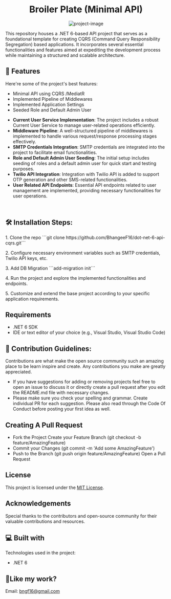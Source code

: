 <h1 align="center" id="title">Broiler Plate (Minimal API)</h1>

<p align="center"><img src="https://socialify.git.ci/BhangeeF16/dot-net-6-api-cqrs/image?description=1&amp;descriptionEditable=Base%20Structure%20of%20.NET%206%20Minimal%20API%20&amp;font=Jost&amp;forks=1&amp;issues=1&amp;language=1&amp;name=1&amp;owner=1&amp;pattern=Brick%20Wall&amp;pulls=1&amp;stargazers=1&amp;theme=Auto" alt="project-image"></p>

<p id="description">This repository houses a .NET 6-based API project that serves as a foundational template for creating CQRS (Command Query Responsibility Segregation) based applications. It incorporates several essential functionalities and features aimed at expediting the development process while maintaining a structured and scalable architecture.</p>

  
  
<h2>🧐 Features</h2>

Here're some of the project's best features:

*   Minimal API using CQRS /MediatR
*   Implemented Pipeline of Middlewares
*   Implemented Application Settings
*   Seeded Role and Default Admin User
- **Current User Service Implementation**: The project includes a robust Current User Service to manage user-related operations efficiently.
- **Middleware Pipeline**: A well-structured pipeline of middlewares is implemented to handle various request/response processing stages effectively.
- **SMTP Credentials Integration**: SMTP credentials are integrated into the project to facilitate email functionalities.
- **Role and Default Admin User Seeding**: The initial setup includes seeding of roles and a default admin user for quick start and testing purposes.
- **Twilio API Integration**: Integration with Twilio API is added to support OTP generation and other SMS-related functionalities.
- **User Related API Endpoints**: Essential API endpoints related to user management are implemented, providing necessary functionalities for user operations.

</br><h2>🛠️ Installation Steps:</h2>

<p>1. Clone the repo ```git clone https://github.com/BhangeeF16/dot-net-6-api-cqrs.git``` </p>

<p>2. Configure necessary environment variables such as SMTP credentials, Twilio API keys, etc.</p>

<p>3. Add DB Migration ```add-migration init``` </p>
<p>4. Run the project and explore the implemented functionalities and endpoints. </p>
<p>5. Customize and extend the base project according to your specific application requirements.</p>

<h2> Requirements </h2>

*  .NET 6 SDK 
*  IDE or text editor of your choice (e.g., Visual Studio, Visual Studio Code) 

<h2>🍰 Contribution Guidelines:</h2>

Contributions are what make the open source community such an amazing place to be learn inspire and create. Any contributions you make are greatly appreciated.
* If you have suggestions for adding or removing projects feel free to open an issue to discuss it or directly create a pull request after you edit the README.md file with necessary changes. 
* Please make sure you check your spelling and grammar. Create individual PR for each suggestion. Please also read through the Code Of Conduct before posting your first idea as well. 

<h2>Creating A Pull Request </h2>

* Fork the Project Create your Feature Branch (git checkout -b feature/AmazingFeature) 
* Commit your Changes (git commit -m 'Add some AmazingFeature') 
* Push to the Branch (git push origin feature/AmazingFeature) Open a Pull Request
  
## License
This project is licensed under the [MIT License](LICENSE).

## Acknowledgements
Special thanks to the contributors and open-source community for their valuable contributions and resources.
  
<h2>💻 Built with</h2>

Technologies used in the project:

*   .NET 6

<h2>💖Like my work?</h2>

Email: bngf16@gmail.com
